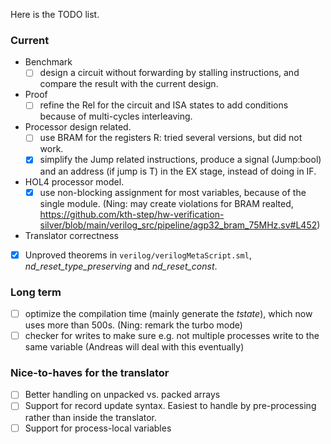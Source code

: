 Here is the TODO list.

### Current
- Benchmark
  - [ ] design a circuit without forwarding by stalling instructions, and compare the result with the current design.

- Proof
  - [ ] refine the Rel for the circuit and ISA states to add conditions because of multi-cycles interleaving.
 
- Processor design related.
  - [ ] use BRAM for the registers R: tried several versions, but did not work.
  - [x] simplify the Jump related instructions, produce a signal (Jump:bool) and an address (if jump is T) in the EX stage, instead of doing in IF.
 
- HOL4 processor model.
  - [x] use non-blocking assignment for most variables, because of the single module. (Ning: may create violations for BRAM realted, https://github.com/kth-step/hw-verification-silver/blob/main/verilog_src/pipeline/agp32_bram_75MHz.sv#L452)  
 
- Translator correctness
 - [x] Unproved theorems in `verilog/verilogMetaScript.sml`, *nd_reset_type_preserving* and *nd_reset_const*.

### Long term
- [ ] optimize the compilation time (mainly generate the *tstate*), which now uses more than 500s. (Ning: remark the turbo mode)
- [ ] checker for writes to make sure e.g. not multiple processes write to the same variable (Andreas will deal with this eventually)

### Nice-to-haves for the translator
- [ ] Better handling on unpacked vs. packed arrays
- [ ] Support for record update syntax. Easiest to handle by pre-processing rather than inside the translator.
- [ ] Support for process-local variables
